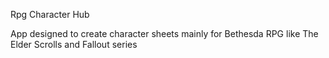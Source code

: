 Rpg Character Hub

App designed to create character sheets mainly for Bethesda RPG like The Elder Scrolls and Fallout series
